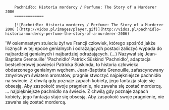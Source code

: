 
        Pachnidło: Historia mordercy / Perfume: The Story of a Murderer 2006 
        =============
        
        [![Pachnidło: Historia mordercy / Perfume: The Story of a Murderer 2006 ](http://vidos.pl/images/player.gif)](http://vidos.pl/pachnidlo-historia-mordercy-perfume-the-story-of-a-murderer-2006)
        
        
 'W osiemnastym stuleciu żył we Francji człowiek, którego spośród jakże licznych w tej epoce genialnych i odrażających postaci zaliczyć wypada do najbardziej genialnych i najbardziej odrażających. (...) Nazywał się Jean-Baptiste Grenouille' 'Pachnidło' Patrick Süskind 'Pachnidło', adaptacja bestsellerowej powieści Patricka Süskinda, to historia człowieka obdarzonego genialnym węchem. Jean-Baptiste Grenouille, zafascynowany zmysłowym światem aromatów, pragnie stworzyć najpiękniejsze pachnidło na świecie. Z chwilą gdy poznaje zapach kobiety, jego fantazja staje się obsesją. Aby zaspokoić swoje pragnienie, nie zawaha się zostać mordercą.   ... najpiękniejsze pachnidło na świecie. Z chwilą gdy poznaje zapach kobiety, jego fantazja staje się obsesją. Aby zaspokoić swoje pragnienie, nie zawaha się zostać mordercą.
    